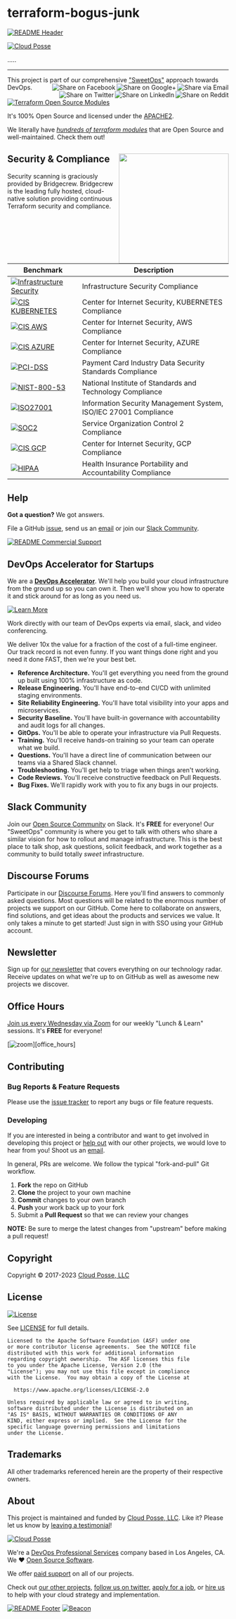 
<!-- markdownlint-disable -->
# terraform-bogus-junk
<!-- markdownlint-restore -->

[![README Header][readme_header_img]][readme_header_link]

[![Cloud Posse][logo]](https://cpco.io/homepage)

<!--




  ** DO NOT EDIT THIS FILE
  **
  ** This file was automatically generated by the `build-harness`.
  ** 1) Make all changes to `README.yaml`
  ** 2) Run `make init` (you only need to do this once)
  ** 3) Run`make readme` to rebuild this file.
  **
  ** (We maintain HUNDREDS of open source projects. This is how we maintain our sanity.)
  **





-->

.....

---

This project is part of our comprehensive ["SweetOps"](https://cpco.io/sweetops) approach towards DevOps.
[<img align="right" title="Share via Email" src="https://docs.cloudposse.com/images/ionicons/ios-email-outline-2.0.1-16x16-999999.svg"/>][share_email]
[<img align="right" title="Share on Google+" src="https://docs.cloudposse.com/images/ionicons/social-googleplus-outline-2.0.1-16x16-999999.svg" />][share_googleplus]
[<img align="right" title="Share on Facebook" src="https://docs.cloudposse.com/images/ionicons/social-facebook-outline-2.0.1-16x16-999999.svg" />][share_facebook]
[<img align="right" title="Share on Reddit" src="https://docs.cloudposse.com/images/ionicons/social-reddit-outline-2.0.1-16x16-999999.svg" />][share_reddit]
[<img align="right" title="Share on LinkedIn" src="https://docs.cloudposse.com/images/ionicons/social-linkedin-outline-2.0.1-16x16-999999.svg" />][share_linkedin]
[<img align="right" title="Share on Twitter" src="https://docs.cloudposse.com/images/ionicons/social-twitter-outline-2.0.1-16x16-999999.svg" />][share_twitter]


[![Terraform Open Source Modules](https://docs.cloudposse.com/images/terraform-open-source-modules.svg)][terraform_modules]



It's 100% Open Source and licensed under the [APACHE2](LICENSE).







We literally have [*hundreds of terraform modules*][terraform_modules] that are Open Source and well-maintained. Check them out!






## Security & Compliance [<img src="https://cloudposse.com/wp-content/uploads/2020/11/bridgecrew.svg" width="250" align="right" />](https://bridgecrew.io/)

Security scanning is graciously provided by Bridgecrew. Bridgecrew is the leading fully hosted, cloud-native solution providing continuous Terraform security and compliance.

| Benchmark | Description |
|--------|---------------|
| [![Infrastructure Security](https://www.bridgecrew.cloud/badges/github/boguscorp/terraform-bogus-junk/general)](https://www.bridgecrew.cloud/link/badge?vcs=github&fullRepo=boguscorp%2Fterraform-bogus-junk&benchmark=INFRASTRUCTURE+SECURITY) | Infrastructure Security Compliance |
| [![CIS KUBERNETES](https://www.bridgecrew.cloud/badges/github/boguscorp/terraform-bogus-junk/cis_kubernetes)](https://www.bridgecrew.cloud/link/badge?vcs=github&fullRepo=boguscorp%2Fterraform-bogus-junk&benchmark=CIS+KUBERNETES+V1.5) | Center for Internet Security, KUBERNETES Compliance |
| [![CIS AWS](https://www.bridgecrew.cloud/badges/github/boguscorp/terraform-bogus-junk/cis_aws)](https://www.bridgecrew.cloud/link/badge?vcs=github&fullRepo=boguscorp%2Fterraform-bogus-junk&benchmark=CIS+AWS+V1.2) | Center for Internet Security, AWS Compliance |
| [![CIS AZURE](https://www.bridgecrew.cloud/badges/github/boguscorp/terraform-bogus-junk/cis_azure)](https://www.bridgecrew.cloud/link/badge?vcs=github&fullRepo=boguscorp%2Fterraform-bogus-junk&benchmark=CIS+AZURE+V1.1) | Center for Internet Security, AZURE Compliance |
| [![PCI-DSS](https://www.bridgecrew.cloud/badges/github/boguscorp/terraform-bogus-junk/pci)](https://www.bridgecrew.cloud/link/badge?vcs=github&fullRepo=boguscorp%2Fterraform-bogus-junk&benchmark=PCI-DSS+V3.2) | Payment Card Industry Data Security Standards Compliance |
| [![NIST-800-53](https://www.bridgecrew.cloud/badges/github/boguscorp/terraform-bogus-junk/nist)](https://www.bridgecrew.cloud/link/badge?vcs=github&fullRepo=boguscorp%2Fterraform-bogus-junk&benchmark=NIST-800-53) | National Institute of Standards and Technology Compliance |
| [![ISO27001](https://www.bridgecrew.cloud/badges/github/boguscorp/terraform-bogus-junk/iso)](https://www.bridgecrew.cloud/link/badge?vcs=github&fullRepo=boguscorp%2Fterraform-bogus-junk&benchmark=ISO27001) | Information Security Management System, ISO/IEC 27001 Compliance |
| [![SOC2](https://www.bridgecrew.cloud/badges/github/boguscorp/terraform-bogus-junk/soc2)](https://www.bridgecrew.cloud/link/badge?vcs=github&fullRepo=boguscorp%2Fterraform-bogus-junk&benchmark=SOC2)| Service Organization Control 2 Compliance |
| [![CIS GCP](https://www.bridgecrew.cloud/badges/github/boguscorp/terraform-bogus-junk/cis_gcp)](https://www.bridgecrew.cloud/link/badge?vcs=github&fullRepo=boguscorp%2Fterraform-bogus-junk&benchmark=CIS+GCP+V1.1) | Center for Internet Security, GCP Compliance |
| [![HIPAA](https://www.bridgecrew.cloud/badges/github/boguscorp/terraform-bogus-junk/hipaa)](https://www.bridgecrew.cloud/link/badge?vcs=github&fullRepo=boguscorp%2Fterraform-bogus-junk&benchmark=HIPAA) | Health Insurance Portability and Accountability Compliance |












## Help

**Got a question?** We got answers.

File a GitHub [issue](https://github.com/boguscorp/terraform-bogus-junk/issues), send us an [email][email] or join our [Slack Community][slack].

[![README Commercial Support][readme_commercial_support_img]][readme_commercial_support_link]

## DevOps Accelerator for Startups


We are a [**DevOps Accelerator**][commercial_support]. We'll help you build your cloud infrastructure from the ground up so you can own it. Then we'll show you how to operate it and stick around for as long as you need us.

[![Learn More](https://img.shields.io/badge/learn%20more-success.svg?style=for-the-badge)][commercial_support]

Work directly with our team of DevOps experts via email, slack, and video conferencing.

We deliver 10x the value for a fraction of the cost of a full-time engineer. Our track record is not even funny. If you want things done right and you need it done FAST, then we're your best bet.

- **Reference Architecture.** You'll get everything you need from the ground up built using 100% infrastructure as code.
- **Release Engineering.** You'll have end-to-end CI/CD with unlimited staging environments.
- **Site Reliability Engineering.** You'll have total visibility into your apps and microservices.
- **Security Baseline.** You'll have built-in governance with accountability and audit logs for all changes.
- **GitOps.** You'll be able to operate your infrastructure via Pull Requests.
- **Training.** You'll receive hands-on training so your team can operate what we build.
- **Questions.** You'll have a direct line of communication between our teams via a Shared Slack channel.
- **Troubleshooting.** You'll get help to triage when things aren't working.
- **Code Reviews.** You'll receive constructive feedback on Pull Requests.
- **Bug Fixes.** We'll rapidly work with you to fix any bugs in our projects.

## Slack Community

Join our [Open Source Community][slack] on Slack. It's **FREE** for everyone! Our "SweetOps" community is where you get to talk with others who share a similar vision for how to rollout and manage infrastructure. This is the best place to talk shop, ask questions, solicit feedback, and work together as a community to build totally *sweet* infrastructure.

## Discourse Forums

Participate in our [Discourse Forums][discourse]. Here you'll find answers to commonly asked questions. Most questions will be related to the enormous number of projects we support on our GitHub. Come here to collaborate on answers, find solutions, and get ideas about the products and services we value. It only takes a minute to get started! Just sign in with SSO using your GitHub account.

## Newsletter

Sign up for [our newsletter][newsletter] that covers everything on our technology radar.  Receive updates on what we're up to on GitHub as well as awesome new projects we discover.

## Office Hours

[Join us every Wednesday via Zoom][office_hours] for our weekly "Lunch & Learn" sessions. It's **FREE** for everyone!

[![zoom](https://img.cloudposse.com/fit-in/200x200/https://cloudposse.com/wp-content/uploads/2019/08/Powered-by-Zoom.png")][office_hours]

## Contributing

### Bug Reports & Feature Requests

Please use the [issue tracker](https://github.com/boguscorp/terraform-bogus-junk/issues) to report any bugs or file feature requests.

### Developing

If you are interested in being a contributor and want to get involved in developing this project or [help out](https://cpco.io/help-out) with our other projects, we would love to hear from you! Shoot us an [email][email].

In general, PRs are welcome. We follow the typical "fork-and-pull" Git workflow.

 1. **Fork** the repo on GitHub
 2. **Clone** the project to your own machine
 3. **Commit** changes to your own branch
 4. **Push** your work back up to your fork
 5. Submit a **Pull Request** so that we can review your changes

**NOTE:** Be sure to merge the latest changes from "upstream" before making a pull request!


## Copyright

Copyright © 2017-2023 [Cloud Posse, LLC](https://cpco.io/copyright)



## License

[![License](https://img.shields.io/badge/License-Apache%202.0-blue.svg)](https://opensource.org/licenses/Apache-2.0)

See [LICENSE](LICENSE) for full details.

```text
Licensed to the Apache Software Foundation (ASF) under one
or more contributor license agreements.  See the NOTICE file
distributed with this work for additional information
regarding copyright ownership.  The ASF licenses this file
to you under the Apache License, Version 2.0 (the
"License"); you may not use this file except in compliance
with the License.  You may obtain a copy of the License at

  https://www.apache.org/licenses/LICENSE-2.0

Unless required by applicable law or agreed to in writing,
software distributed under the License is distributed on an
"AS IS" BASIS, WITHOUT WARRANTIES OR CONDITIONS OF ANY
KIND, either express or implied.  See the License for the
specific language governing permissions and limitations
under the License.
```









## Trademarks

All other trademarks referenced herein are the property of their respective owners.

## About

This project is maintained and funded by [Cloud Posse, LLC][website]. Like it? Please let us know by [leaving a testimonial][testimonial]!

[![Cloud Posse][logo]][website]

We're a [DevOps Professional Services][hire] company based in Los Angeles, CA. We ❤️  [Open Source Software][we_love_open_source].

We offer [paid support][commercial_support] on all of our projects.

Check out [our other projects][github], [follow us on twitter][twitter], [apply for a job][jobs], or [hire us][hire] to help with your cloud strategy and implementation.


[![README Footer][readme_footer_img]][readme_footer_link]
[![Beacon][beacon]][website]
<!-- markdownlint-disable -->
  [logo]: https://cloudposse.com/logo-300x69.svg
  [docs]: https://cpco.io/docs?utm_source=github&utm_medium=readme&utm_campaign=boguscorp/terraform-bogus-junk&utm_content=docs
  [website]: https://cpco.io/homepage?utm_source=github&utm_medium=readme&utm_campaign=boguscorp/terraform-bogus-junk&utm_content=website
  [github]: https://cpco.io/github?utm_source=github&utm_medium=readme&utm_campaign=boguscorp/terraform-bogus-junk&utm_content=github
  [jobs]: https://cpco.io/jobs?utm_source=github&utm_medium=readme&utm_campaign=boguscorp/terraform-bogus-junk&utm_content=jobs
  [hire]: https://cpco.io/hire?utm_source=github&utm_medium=readme&utm_campaign=boguscorp/terraform-bogus-junk&utm_content=hire
  [slack]: https://cpco.io/slack?utm_source=github&utm_medium=readme&utm_campaign=boguscorp/terraform-bogus-junk&utm_content=slack
  [linkedin]: https://cpco.io/linkedin?utm_source=github&utm_medium=readme&utm_campaign=boguscorp/terraform-bogus-junk&utm_content=linkedin
  [twitter]: https://cpco.io/twitter?utm_source=github&utm_medium=readme&utm_campaign=boguscorp/terraform-bogus-junk&utm_content=twitter
  [testimonial]: https://cpco.io/leave-testimonial?utm_source=github&utm_medium=readme&utm_campaign=boguscorp/terraform-bogus-junk&utm_content=testimonial
  [office_hours]: https://cloudposse.com/office-hours?utm_source=github&utm_medium=readme&utm_campaign=boguscorp/terraform-bogus-junk&utm_content=office_hours
  [newsletter]: https://cpco.io/newsletter?utm_source=github&utm_medium=readme&utm_campaign=boguscorp/terraform-bogus-junk&utm_content=newsletter
  [discourse]: https://ask.sweetops.com/?utm_source=github&utm_medium=readme&utm_campaign=boguscorp/terraform-bogus-junk&utm_content=discourse
  [email]: https://cpco.io/email?utm_source=github&utm_medium=readme&utm_campaign=boguscorp/terraform-bogus-junk&utm_content=email
  [commercial_support]: https://cpco.io/commercial-support?utm_source=github&utm_medium=readme&utm_campaign=boguscorp/terraform-bogus-junk&utm_content=commercial_support
  [we_love_open_source]: https://cpco.io/we-love-open-source?utm_source=github&utm_medium=readme&utm_campaign=boguscorp/terraform-bogus-junk&utm_content=we_love_open_source
  [terraform_modules]: https://cpco.io/terraform-modules?utm_source=github&utm_medium=readme&utm_campaign=boguscorp/terraform-bogus-junk&utm_content=terraform_modules
  [readme_header_img]: https://cloudposse.com/readme/header/img
  [readme_header_link]: https://cloudposse.com/readme/header/link?utm_source=github&utm_medium=readme&utm_campaign=boguscorp/terraform-bogus-junk&utm_content=readme_header_link
  [readme_footer_img]: https://cloudposse.com/readme/footer/img
  [readme_footer_link]: https://cloudposse.com/readme/footer/link?utm_source=github&utm_medium=readme&utm_campaign=boguscorp/terraform-bogus-junk&utm_content=readme_footer_link
  [readme_commercial_support_img]: https://cloudposse.com/readme/commercial-support/img
  [readme_commercial_support_link]: https://cloudposse.com/readme/commercial-support/link?utm_source=github&utm_medium=readme&utm_campaign=boguscorp/terraform-bogus-junk&utm_content=readme_commercial_support_link
  [share_twitter]: https://twitter.com/intent/tweet/?text=terraform-bogus-junk&url=https://github.com/boguscorp/terraform-bogus-junk
  [share_linkedin]: https://www.linkedin.com/shareArticle?mini=true&title=terraform-bogus-junk&url=https://github.com/boguscorp/terraform-bogus-junk
  [share_reddit]: https://reddit.com/submit/?url=https://github.com/boguscorp/terraform-bogus-junk
  [share_facebook]: https://facebook.com/sharer/sharer.php?u=https://github.com/boguscorp/terraform-bogus-junk
  [share_googleplus]: https://plus.google.com/share?url=https://github.com/boguscorp/terraform-bogus-junk
  [share_email]: mailto:?subject=terraform-bogus-junk&body=https://github.com/boguscorp/terraform-bogus-junk
  [beacon]: https://ga-beacon.cloudposse.com/UA-76589703-4/boguscorp/terraform-bogus-junk?pixel&cs=github&cm=readme&an=terraform-bogus-junk
<!-- markdownlint-restore -->
